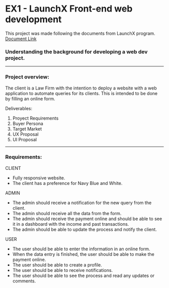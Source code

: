 
# EX1 - LaunchX Front-end web development

This project was made following the documents from LaunchX program. [Document Link](https://github.com/LaunchX-InnovaccionVirtual/FrontEnd-Mision/tree/main/01%20-%20INTRO/practicas)

### Understanding the background for developing a web dev project.

---

### Project overview:
The client is a Law Firm with the intention to deploy a website with a web application to automate queries for its clients. This is intended to be done by filling an online form.

Deliverables:

1. Proyect Requirements
2. Buyer Persona
3. Target Market
4. UX Proposal
5. UI Proposal

---

### Requirements:
CLIENT
- Fully responsive website.
- The client has a preference for Navy Blue and White.

ADMIN
- The admin should receive a notification for the new query from the client.
- The admin should receive all the data from the form.
- The admin should receive the payment online and should be able to see it in a dashboard with the income and past transactions.
- The admin should be able to update the process and notify the client.

USER
- The user should be able to enter the information in an online form.
- When the data entry is finished, the user should be able to make the payment online.
- The user should be able to create a profile.
- The user should be able to receive notifications.
- The user should be able to see the process and read any updates or comments.
